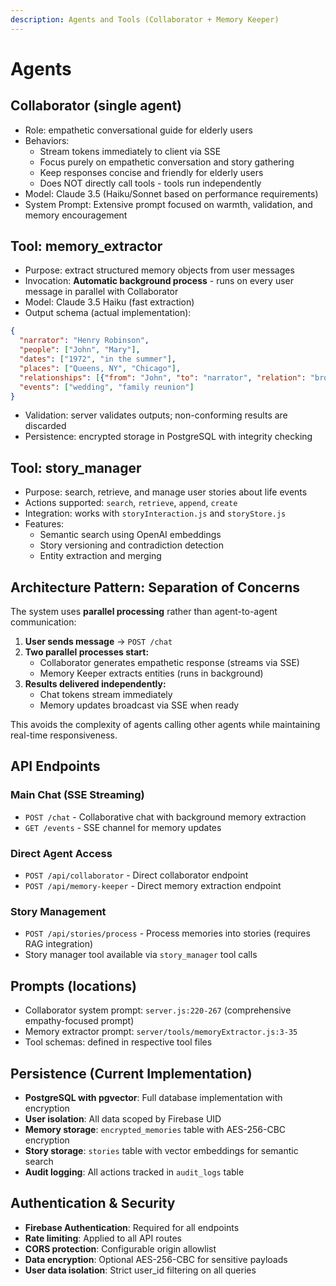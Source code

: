 ```yaml
---
description: Agents and Tools (Collaborator + Memory Keeper)
---
```


# Agents

## Collaborator (single agent)
- Role: empathetic conversational guide for elderly users
- Behaviors:
  - Stream tokens immediately to client via SSE
  - Focus purely on empathetic conversation and story gathering
  - Keep responses concise and friendly for elderly users
  - Does NOT directly call tools - tools run independently
- Model: Claude 3.5 (Haiku/Sonnet based on performance requirements)
- System Prompt: Extensive prompt focused on warmth, validation, and memory encouragement

## Tool: memory_extractor
- Purpose: extract structured memory objects from user messages
- Invocation: **Automatic background process** - runs on every user message in parallel with Collaborator
- Model: Claude 3.5 Haiku (fast extraction)
- Output schema (actual implementation):
```json
{
  "narrator": "Henry Robinson",
  "people": ["John", "Mary"],
  "dates": ["1972", "in the summer"],
  "places": ["Queens, NY", "Chicago"],
  "relationships": [{"from": "John", "to": "narrator", "relation": "brother"}],
  "events": ["wedding", "family reunion"]
}
```
- Validation: server validates outputs; non-conforming results are discarded
- Persistence: encrypted storage in PostgreSQL with integrity checking

## Tool: story_manager
- Purpose: search, retrieve, and manage user stories about life events
- Actions supported: `search`, `retrieve`, `append`, `create`
- Integration: works with `storyInteraction.js` and `storyStore.js`
- Features:
  - Semantic search using OpenAI embeddings
  - Story versioning and contradiction detection
  - Entity extraction and merging

## Architecture Pattern: Separation of Concerns

The system uses **parallel processing** rather than agent-to-agent communication:

1. **User sends message** → `POST /chat`
2. **Two parallel processes start:**
   - Collaborator generates empathetic response (streams via SSE)
   - Memory Keeper extracts entities (runs in background)
3. **Results delivered independently:**
   - Chat tokens stream immediately
   - Memory updates broadcast via SSE when ready

This avoids the complexity of agents calling other agents while maintaining real-time responsiveness.

## API Endpoints

### Main Chat (SSE Streaming)
- `POST /chat` - Collaborative chat with background memory extraction
- `GET /events` - SSE channel for memory updates

### Direct Agent Access
- `POST /api/collaborator` - Direct collaborator endpoint
- `POST /api/memory-keeper` - Direct memory extraction endpoint

### Story Management
- `POST /api/stories/process` - Process memories into stories (requires RAG integration)
- Story manager tool available via `story_manager` tool calls

## Prompts (locations)
- Collaborator system prompt: `server.js:220-267` (comprehensive empathy-focused prompt)
- Memory extractor prompt: `server/tools/memoryExtractor.js:3-35`
- Tool schemas: defined in respective tool files

## Persistence (Current Implementation)
- **PostgreSQL with pgvector**: Full database implementation with encryption
- **User isolation**: All data scoped by Firebase UID
- **Memory storage**: `encrypted_memories` table with AES-256-CBC encryption
- **Story storage**: `stories` table with vector embeddings for semantic search
- **Audit logging**: All actions tracked in `audit_logs` table

## Authentication & Security
- **Firebase Authentication**: Required for all endpoints
- **Rate limiting**: Applied to all API routes
- **CORS protection**: Configurable origin allowlist
- **Data encryption**: Optional AES-256-CBC for sensitive payloads
- **User data isolation**: Strict user_id filtering on all queries
